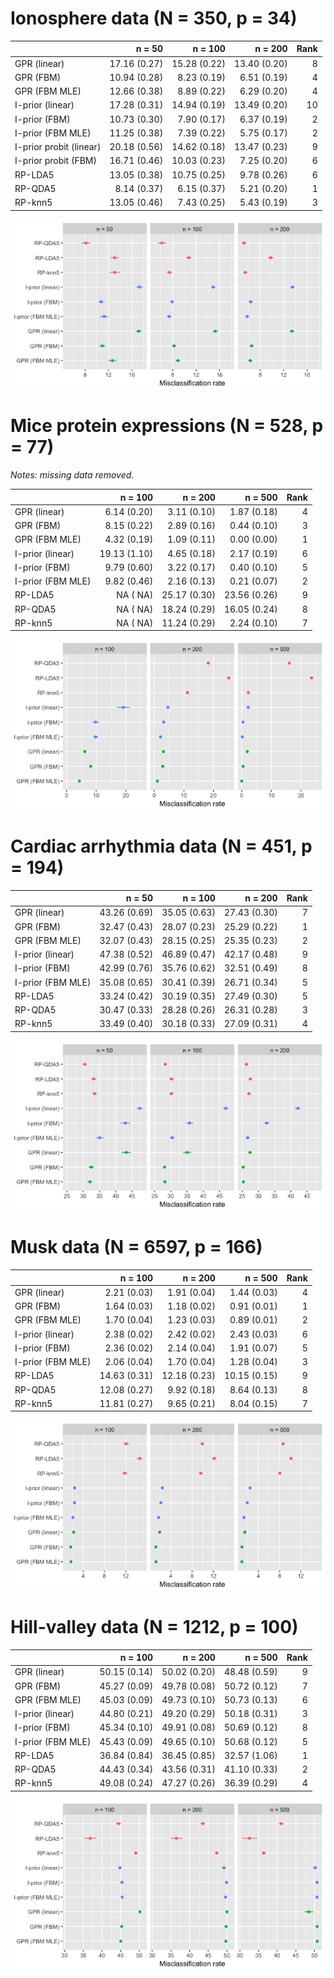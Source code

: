 # Ionosphere data (N = 350, p = 34)

|                        |       n = 50|      n = 100|      n = 200| Rank|
|:-----------------------|------------:|------------:|------------:|----:|
|GPR (linear)            | 17.16 (0.27)| 15.28 (0.22)| 13.40 (0.20)|    8|
|GPR (FBM)               | 10.94 (0.28)|  8.23 (0.19)|  6.51 (0.19)|    4|
|GPR (FBM MLE)           | 12.66 (0.38)|  8.89 (0.22)|  6.29 (0.20)|    4|
|I-prior (linear)        | 17.28 (0.31)| 14.94 (0.19)| 13.49 (0.20)|   10|
|I-prior (FBM)           | 10.73 (0.30)|  7.90 (0.17)|  6.37 (0.19)|    2|
|I-prior (FBM MLE)       | 11.25 (0.38)|  7.39 (0.22)|  5.75 (0.17)|    2|
|I-prior probit (linear) | 20.18 (0.56)| 14.62 (0.18)| 13.47 (0.23)|    9|
|I-prior probit (FBM)    | 16.71 (0.46)| 10.03 (0.23)|  7.25 (0.20)|    6|
|RP-LDA5                 | 13.05 (0.38)| 10.75 (0.25)|  9.78 (0.26)|    6|
|RP-QDA5                 |  8.14 (0.37)|  6.15 (0.37)|  5.21 (0.20)|    1|
|RP-knn5                 | 13.05 (0.46)|  7.43 (0.25)|  5.43 (0.19)|    3|

![](figure/ionosphere.png)

# Mice protein expressions (N = 528, p = 77)

*Notes: missing data removed.*

|                  |      n = 100|      n = 200|      n = 500| Rank|
|:-----------------|------------:|------------:|------------:|----:|
|GPR (linear)      |  6.14 (0.20)|  3.11 (0.10)|  1.87 (0.18)|    4|
|GPR (FBM)         |  8.15 (0.22)|  2.89 (0.16)|  0.44 (0.10)|    3|
|GPR (FBM MLE)     |  4.32 (0.19)|  1.09 (0.11)|  0.00 (0.00)|    1|
|I-prior (linear)  | 19.13 (1.10)|  4.65 (0.18)|  2.17 (0.19)|    6|
|I-prior (FBM)     |  9.79 (0.60)|  3.22 (0.17)|  0.40 (0.10)|    5|
|I-prior (FBM MLE) |  9.82 (0.46)|  2.16 (0.13)|  0.21 (0.07)|    2|
|RP-LDA5           |    NA (  NA)| 25.17 (0.30)| 23.56 (0.26)|    9|
|RP-QDA5           |    NA (  NA)| 18.24 (0.29)| 16.05 (0.24)|    8|
|RP-knn5           |    NA (  NA)| 11.24 (0.29)|  2.24 (0.10)|    7|

![](figure/mice.png)

# Cardiac arrhythmia data (N = 451, p = 194)

|                  |       n = 50|      n = 100|      n = 200| Rank|
|:-----------------|------------:|------------:|------------:|----:|
|GPR (linear)      | 43.26 (0.69)| 35.05 (0.63)| 27.43 (0.30)|    7|
|GPR (FBM)         | 32.47 (0.43)| 28.07 (0.23)| 25.29 (0.22)|    1|
|GPR (FBM MLE)     | 32.07 (0.43)| 28.15 (0.25)| 25.35 (0.23)|    2|
|I-prior (linear)  | 47.38 (0.52)| 46.89 (0.47)| 42.17 (0.48)|    9|
|I-prior (FBM)     | 42.99 (0.76)| 35.76 (0.62)| 32.51 (0.49)|    8|
|I-prior (FBM MLE) | 35.08 (0.65)| 30.41 (0.39)| 26.71 (0.34)|    5|
|RP-LDA5           | 33.24 (0.42)| 30.19 (0.35)| 27.49 (0.30)|    5|
|RP-QDA5           | 30.47 (0.33)| 28.28 (0.26)| 26.31 (0.28)|    3|
|RP-knn5           | 33.49 (0.40)| 30.18 (0.33)| 27.09 (0.31)|    4|

![](figure/cardiac.png)

# Musk data (N = 6597, p = 166)

|                  |      n = 100|      n = 200|      n = 500| Rank|
|:-----------------|------------:|------------:|------------:|----:|
|GPR (linear)      |  2.21 (0.03)|  1.91 (0.04)|  1.44 (0.03)|    4|
|GPR (FBM)         |  1.64 (0.03)|  1.18 (0.02)|  0.91 (0.01)|    1|
|GPR (FBM MLE)     |  1.70 (0.04)|  1.23 (0.03)|  0.89 (0.01)|    2|
|I-prior (linear)  |  2.38 (0.02)|  2.42 (0.02)|  2.43 (0.03)|    6|
|I-prior (FBM)     |  2.36 (0.02)|  2.14 (0.04)|  1.91 (0.07)|    5|
|I-prior (FBM MLE) |  2.06 (0.04)|  1.70 (0.04)|  1.28 (0.04)|    3|
|RP-LDA5           | 14.63 (0.31)| 12.18 (0.23)| 10.15 (0.15)|    9|
|RP-QDA5           | 12.08 (0.27)|  9.92 (0.18)|  8.64 (0.13)|    8|
|RP-knn5           | 11.81 (0.27)|  9.65 (0.21)|  8.04 (0.15)|    7|

![](figure/musk.png)

# Hill-valley data (N = 1212, p = 100)

|                  |      n = 100|      n = 200|      n = 500| Rank|
|:-----------------|------------:|------------:|------------:|----:|
|GPR (linear)      | 50.15 (0.14)| 50.02 (0.20)| 48.48 (0.59)|    9|
|GPR (FBM)         | 45.27 (0.09)| 49.78 (0.08)| 50.72 (0.12)|    7|
|GPR (FBM MLE)     | 45.03 (0.09)| 49.73 (0.10)| 50.73 (0.13)|    6|
|I-prior (linear)  | 44.80 (0.21)| 49.20 (0.29)| 50.18 (0.31)|    3|
|I-prior (FBM)     | 45.34 (0.10)| 49.91 (0.08)| 50.69 (0.12)|    8|
|I-prior (FBM MLE) | 45.43 (0.09)| 49.65 (0.10)| 50.68 (0.12)|    5|
|RP-LDA5           | 36.84 (0.84)| 36.45 (0.85)| 32.57 (1.06)|    1|
|RP-QDA5           | 44.43 (0.34)| 43.56 (0.31)| 41.10 (0.33)|    2|
|RP-knn5           | 49.08 (0.24)| 47.27 (0.26)| 36.39 (0.29)|    4|

![](figure/hill.png)
